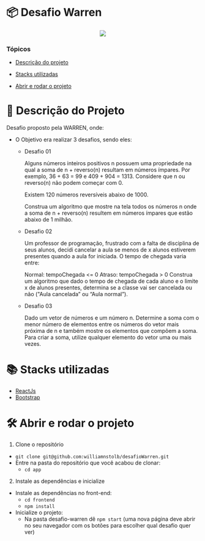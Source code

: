 # :package: Desafio Warren

<p align="center">
   <img src="http://img.shields.io/static/v1?label=STATUS&message=EM%20DESENVOLVIMENTO&color=RED&style=for-the-badge"/>
</p>

### Tópicos

- [Descrição do projeto](#man_dancing-descrição-do-projeto)

- [Stacks utilizadas](#books-stacks-utilizadas)

- [Abrir e rodar o projeto](#%EF%B8%8F-abrir-e-rodar-o-projeto)

# :man_dancing: Descrição do Projeto

Desafio proposto pela WARREN, onde:

- O Objetivo era realizar 3 desafios, sendo eles:
  * Desafio 01
  
      Alguns números inteiros positivos n possuem uma propriedade na qual a soma de n + reverso(n) resultam em números ímpares. Por exemplo, 36 + 63 = 99 e 409 + 904 = 1313. Considere que n ou reverso(n) não podem começar com 0.

      Existem 120 números reversíveis abaixo de 1000.

      Construa um algoritmo que mostre na tela todos os números n onde a soma de n + reverso(n) resultem em números ímpares que estão abaixo de 1 milhão.
  * Desafio 02
  
      Um professor de programação, frustrado com a falta de disciplina de seus alunos, decidi cancelar a aula se menos de x alunos estiverem presentes quando a aula for iniciada. O tempo de chegada varia entre:

      Normal: tempoChegada <= 0
      Atraso: tempoChegada > 0
      Construa um algoritmo que dado o tempo de chegada de cada aluno e o limite x de alunos presentes, determina se a classe vai ser cancelada ou não ("Aula cancelada” ou “Aula normal”).
  * Desafio 03
  
      Dado um vetor de números e um número n. Determine a soma com o menor número de elementos entre os números do vetor mais próxima de n e também mostre os elementos que compõem a soma. Para criar a soma, utilize qualquer elemento do vetor uma ou mais vezes.


# :books: Stacks utilizadas

- [ReactJs](https://pt-br.reactjs.org/) 
- [Bootstrap](https://getbootstrap.com/) 

# 🛠️ Abrir e rodar o projeto

1. Clone o repositório
  * `git clone git@github.com:williamnstolb/desafioWarren.git`
  * Entre na pasta do repositório que você acabou de clonar:
    * `cd app`

2. Instale as dependências e inicialize
  * Instale as dependências no front-end:
    * `cd frontend`
    * `npm install`
  * Inicialize o projeto:
    * Na pasta desafio-warren dê `npm start` (uma nova página deve abrir no seu navegador com os botões para escolher qual desafio quer ver)
